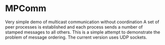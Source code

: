 # MPComm
Very simple demo of multicast communication without coordination
A set of peer processes is established and each process sends a number of stamped messages to all others. This is a simple attempt to demonstrate the problem of message ordering. The current version uses UDP sockets.
